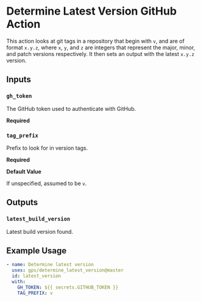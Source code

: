# Determine Latest Version GitHub Action

This action looks at git tags in a repository that begin with `v`, and are of format `x.y.z`, where `x`, `y`, and `z` are integers that represent the major, minor, and patch versions respectively. It then sets an output with the latest `x.y.z` version.

## Inputs

### `gh_token`

The GitHub token used to authenticate with GitHub.

**Required**

### `tag_prefix`

Prefix to look for in version tags.

**Required**

**Default Value** 

If unspecified, assumed to be `v`.

## Outputs

### `latest_build_version`

Latest build version found.

## Example Usage

```yml
- name: Determine latest version
  uses: gps/determine_latest_version@master
  id: latest_version
  with:
    GH_TOKEN: ${{ secrets.GITHUB_TOKEN }}
    TAG_PREFIX: v
```
